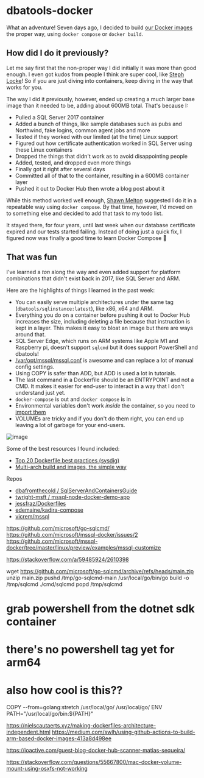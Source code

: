 # dbatools-docker

What an adventure! Seven days ago, I decided to build [our Docker images](https://hub.docker.com/orgs/dbatools/repositories) the proper way, using `docker compose` or `docker build`. 

## How did I do it previously?

Let me say first that the non-proper way I did initially it was more than good enough. I even got kudos from people I think are super cool, like [Steph Locke](https://twitter.com/TheStephLocke/status/1440749918818209793)! So if you are just diving into containers, keep diving in the way that works for you.

The way I did it previously, however, ended up creating a much larger base image than it needed to be, adding about 600MB total. That's because I:

* Pulled a SQL Server 2017 container
* Added a bunch of things, like sample databases such as pubs and Northwind, fake logins, common agent jobs and more
* Tested if they worked with our limited (at the time) Linux support
* Figured out how certificate authentication worked in SQL Server using these Linux containers
* Dropped the things that didn't work as to avoid disappointing people
* Added, tested, and dropped even more things
* Finally got it right after several days
* Committed all of that to the container, resulting in a 600MB container layer
* Pushed it out to Docker Hub then wrote a blog post about it

While this method worked well enough, [Shawn Melton](https://github.com/wsmelton) suggested I do it in a repeatable way using `docker compose`. By that time, however, I'd moved on to  something else and decided to add that task to my todo list.

It stayed there, for four years, until last week when our database certificate expired and our tests started failing. Instead of doing just a quick fix, I figured now was finally a good time to learn Docker Compose 🐳 

## That was fun

I've learned a _ton_ along the way and even added support for platform combinations that didn't exist back in 2017, like SQL Server and ARM.

Here are the highlights of things I learned in the past week:

* You can easily serve multiple architectures under the same tag (`dbatools/sqlinstance:latest`), like x86, x64 and ARM.
* Everything you do on a container before pushing it out to Docker Hub increases the size, including deleting a file because that instruction is kept in a layer. This makes it easy to bloat an image but there are ways around that.
* SQL Server Edge, which runs on ARM systems like Apple M1 and Raspberry pi, doesn't support `sqlcmd` but it does support PowerShell and dbatools!
* [/var/opt/mssql/mssql.conf](https://docs.microsoft.com/en-us/sql/linux/sql-server-linux-configure-mssql-conf#mssql-conf-format) is awesome and can replace a lot of manual config settings.
* Using COPY is safer than ADD, but ADD is used a lot in tutorials.
* The last command in a Dockerfile should be an ENTRYPOINT and not a CMD. It makes it easier for end-user to interact in a way that I don't understand just yet.
* `docker-compose` is out and `docker compose` is in
* Environmental variables don't work *inside* the container, so you need to [import them]()
* VOLUMEs are tricky and if you don't do them right, you can end up leaving a lot of garbage for your end-users.

![image](https://user-images.githubusercontent.com/8278033/143769486-78fdb5ce-34a0-4c2a-93bc-eb68addad725.png)


Some of the best resources I found included:

* [Top 20 Dockerfile best practices (sysdig)](https://sysdig.com/blog/Dockerfile-best-practices)
* [Multi-arch build and images, the simple way](https://www.docker.com/blog/multi-arch-build-and-images-the-simple-way/)

Repos
* [dbafromthecold
/
SqlServerAndContainersGuide](https://github.com/dbafromthecold/SqlServerAndContainersGuide/tree/master/Code/6.DockerCompose/Advanced)
* [twright-msft
/
mssql-node-docker-demo-app](https://github.com/twright-msft/mssql-node-docker-demo-app)
* [jessfraz/Dockerfiles](https://github.com/jessfraz/Dockerfiles)
* [edemaine/kadira-compose](https://github.com/edemaine/kadira-compose)
* [vicrem/mssql](https://github.com/vicrem/mssql/blob/master/docker-compose.yml)


https://github.com/microsoft/go-sqlcmd/
https://github.com/microsoft/mssql-docker/issues/2
https://github.com/microsoft/mssql-docker/tree/master/linux/preview/examples/mssql-customize

https://stackoverflow.com/a/59485924/2610398

wget https://github.com/microsoft/go-sqlcmd/archive/refs/heads/main.zip
unzip main.zip
pushd /tmp/go-sqlcmd-main
/usr/local/go/bin/go build -o /tmp/sqlcmd ./cmd/sqlcmd
popd
/tmp/sqlcmd


# grab powershell from the dotnet sdk container
# there's no powershell tag yet for arm64
# also how cool is this??
COPY --from=golang:stretch /usr/local/go/ /usr/local/go/
ENV PATH="/usr/local/go/bin:${PATH}"

https://nielscautaerts.xyz/making-dockerfiles-architecture-independent.html
https://medium.com/swlh/using-github-actions-to-build-arm-based-docker-images-413a8d498ee

https://ioactive.com/guest-blog-docker-hub-scanner-matias-sequeira/

https://stackoverflow.com/questions/55667800/mac-docker-volume-mount-using-osxfs-not-working